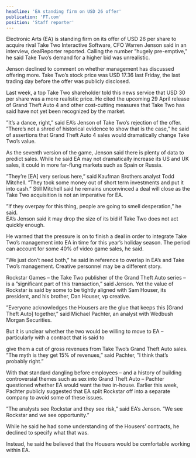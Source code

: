 ```yaml
---
headline: 'EA standing firm on USD 26 offer'
publication: 'FT.com'
position: 'Staff reporter'
---
```


Electronic Arts (EA) is standing firm on its offer of USD 26 per share to
acquire rival Take Two Interactive Software, CFO Warren Jenson said in an
interview, dealReporter reported. Calling the number ”hugely pre-emptive,”
he said Take Two’s demand for a higher bid was unrealistic.

Jenson declined to comment on whether management has discussed offering
more. Take Two’s stock price was USD 17.36 last Friday, the last trading
day before the offer was publicly disclosed.

Last week, a top Take Two shareholder told this news service that USD 30
per share was a more realistic price. He cited the upcoming 29 April
release of Grand Theft Auto 4 and other cost-cutting measures that Take
Two has said have not yet been recognized by the market.

”It’s a dance, right,” said EA’s Jenson of Take Two’s rejection of the
offer. ”There’s not a shred of historical evidence to show that is the
case,” he said of assertions that Grand Theft Auto 4 sales would
dramatically change Take Two’s value.

As the seventh version of the game, Jenson said there is plenty of data to
predict sales. While he said EA may not dramatically increase its US and
UK sales, it could in more far-flung markets such as Spain or Russia.

”They’re [EA] very serious here,” said Kaufman Brothers analyst Todd
Mitchell. ”They took some money out of short term investments and put it
into cash.” Still Mitchell said he remains unconvinced a deal will close
as the Take Two acquisition is not an imperative for EA.

”If they overpay for this thing, people are going to smell desperation,”
he said.
<br /> EA’s Jenson said it may drop the size of its bid if Take Two does
not act quickly enough.

He warned that the pressure is on to finish a deal in order to integrate
Take Two’s management into EA in time for this year’s holiday season. The
period can account for some 40% of video game sales, he said.

”We just don’t need both,” he said in reference to overlap in EA’s and
Take Two’s management. Creative personnel may be a different story.

Rockstar Games – the Take Two publisher of the Grand Theft Auto series –
is a ”significant part of this transaction,” said Jenson. Yet the value of
Rockstar is said by some to be tightly aligned with Sam Houser, its
president, and his brother, Dan Houser, vp creative.

”Everyone acknowledges the Housers are the glue that keeps this [Grand
Theft Auto] together,” said Michael Pachter, an analyst with Wedbush
Morgan Securities.

But it is unclear whether the two would be willing to move to EA –
particularly with a contract that is said to

give them a cut of gross revenues from Take Two’s Grand Theft Auto sales.
”The myth is they get 15% of revenues,” said Pachter, ”I think that’s
probably right.”

With that standard dangling before employees – and a history of building
controversial themes such as sex into Grand Theft Auto – Pachter
questioned whether EA would want the two in-house. Earlier this week,
Pachter publicly suggested that EA split Rockstar off into a separate
company to avoid some of these issues.

”The analysts see Rockstar and they see risk,” said EA’s Jenson. ”We see
Rockstar and we see opportunity.”

While he said he had some understanding of the Housers’ contracts, he
declined to specify what that was.

Instead, he said he believed that the Housers would be comfortable working
within EA.
